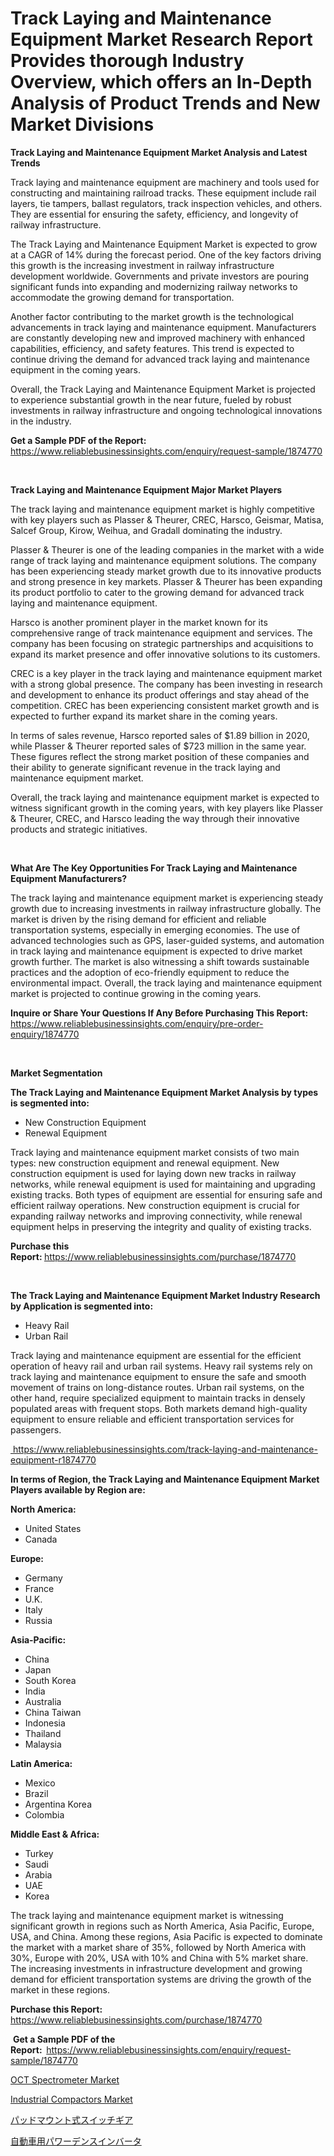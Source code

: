 <p><h1>Track Laying and Maintenance Equipment Market Research Report Provides thorough Industry Overview, which offers an In-Depth Analysis of Product Trends and New Market Divisions</h1></p><p><strong>Track Laying and Maintenance Equipment Market Analysis and Latest Trends</strong></p>
<p><p>Track laying and maintenance equipment are machinery and tools used for constructing and maintaining railroad tracks. These equipment include rail layers, tie tampers, ballast regulators, track inspection vehicles, and others. They are essential for ensuring the safety, efficiency, and longevity of railway infrastructure.</p><p>The Track Laying and Maintenance Equipment Market is expected to grow at a CAGR of 14% during the forecast period. One of the key factors driving this growth is the increasing investment in railway infrastructure development worldwide. Governments and private investors are pouring significant funds into expanding and modernizing railway networks to accommodate the growing demand for transportation.</p><p>Another factor contributing to the market growth is the technological advancements in track laying and maintenance equipment. Manufacturers are constantly developing new and improved machinery with enhanced capabilities, efficiency, and safety features. This trend is expected to continue driving the demand for advanced track laying and maintenance equipment in the coming years.</p><p>Overall, the Track Laying and Maintenance Equipment Market is projected to experience substantial growth in the near future, fueled by robust investments in railway infrastructure and ongoing technological innovations in the industry.</p></p>
<p><strong>Get a Sample PDF of the Report:&nbsp;</strong> <a href="https://www.reliablebusinessinsights.com/enquiry/request-sample/1874770">https://www.reliablebusinessinsights.com/enquiry/request-sample/1874770</a></p>
<p>&nbsp;</p>
<p><strong>Track Laying and Maintenance Equipment Major Market Players</strong></p>
<p><p>The track laying and maintenance equipment market is highly competitive with key players such as Plasser & Theurer, CREC, Harsco, Geismar, Matisa, Salcef Group, Kirow, Weihua, and Gradall dominating the industry. </p><p>Plasser & Theurer is one of the leading companies in the market with a wide range of track laying and maintenance equipment solutions. The company has been experiencing steady market growth due to its innovative products and strong presence in key markets. Plasser & Theurer has been expanding its product portfolio to cater to the growing demand for advanced track laying and maintenance equipment.</p><p>Harsco is another prominent player in the market known for its comprehensive range of track maintenance equipment and services. The company has been focusing on strategic partnerships and acquisitions to expand its market presence and offer innovative solutions to its customers. </p><p>CREC is a key player in the track laying and maintenance equipment market with a strong global presence. The company has been investing in research and development to enhance its product offerings and stay ahead of the competition. CREC has been experiencing consistent market growth and is expected to further expand its market share in the coming years.</p><p>In terms of sales revenue, Harsco reported sales of $1.89 billion in 2020, while Plasser & Theurer reported sales of $723 million in the same year. These figures reflect the strong market position of these companies and their ability to generate significant revenue in the track laying and maintenance equipment market. </p><p>Overall, the track laying and maintenance equipment market is expected to witness significant growth in the coming years, with key players like Plasser & Theurer, CREC, and Harsco leading the way through their innovative products and strategic initiatives.</p></p>
<p>&nbsp;</p>
<p><strong>What Are The Key Opportunities For Track Laying and Maintenance Equipment Manufacturers?</strong></p>
<p><p>The track laying and maintenance equipment market is experiencing steady growth due to increasing investments in railway infrastructure globally. The market is driven by the rising demand for efficient and reliable transportation systems, especially in emerging economies. The use of advanced technologies such as GPS, laser-guided systems, and automation in track laying and maintenance equipment is expected to drive market growth further. The market is also witnessing a shift towards sustainable practices and the adoption of eco-friendly equipment to reduce the environmental impact. Overall, the track laying and maintenance equipment market is projected to continue growing in the coming years.</p></p>
<p><strong>Inquire or Share Your Questions If Any Before Purchasing This Report:</strong> <a href="https://www.reliablebusinessinsights.com/enquiry/pre-order-enquiry/1874770">https://www.reliablebusinessinsights.com/enquiry/pre-order-enquiry/1874770</a></p>
<p>&nbsp;</p>
<p><strong>Market Segmentation</strong></p>
<p><strong>The Track Laying and Maintenance Equipment Market Analysis by types is segmented into:</strong></p>
<p><ul><li>New Construction Equipment</li><li>Renewal Equipment</li></ul></p>
<p><p>Track laying and maintenance equipment market consists of two main types: new construction equipment and renewal equipment. New construction equipment is used for laying down new tracks in railway networks, while renewal equipment is used for maintaining and upgrading existing tracks. Both types of equipment are essential for ensuring safe and efficient railway operations. New construction equipment is crucial for expanding railway networks and improving connectivity, while renewal equipment helps in preserving the integrity and quality of existing tracks.</p></p>
<p><strong>Purchase this Report:&nbsp;</strong><a href="https://www.reliablebusinessinsights.com/purchase/1874770">https://www.reliablebusinessinsights.com/purchase/1874770</a></p>
<p>&nbsp;</p>
<p><strong>The Track Laying and Maintenance Equipment Market Industry Research by Application is segmented into:</strong></p>
<p><ul><li>Heavy Rail</li><li>Urban Rail</li></ul></p>
<p><p>Track laying and maintenance equipment are essential for the efficient operation of heavy rail and urban rail systems. Heavy rail systems rely on track laying and maintenance equipment to ensure the safe and smooth movement of trains on long-distance routes. Urban rail systems, on the other hand, require specialized equipment to maintain tracks in densely populated areas with frequent stops. Both markets demand high-quality equipment to ensure reliable and efficient transportation services for passengers.</p></p>
<p><a href="https://www.reliablebusinessinsights.com/track-laying-and-maintenance-equipment-r1874770">&nbsp;https://www.reliablebusinessinsights.com/track-laying-and-maintenance-equipment-r1874770</a></p>
<p><strong>In terms of Region, the Track Laying and Maintenance Equipment Market Players available by Region are:</strong></p>
<p>
    <p> <strong> North America: </strong>
        <ul>
            <li>United States</li>
            <li>Canada</li>
        </ul>
        </p> 
    <p> <strong> Europe: </strong>
        <ul>
            <li>Germany</li>
            <li>France</li>
            <li>U.K.</li>
            <li>Italy</li>
            <li>Russia</li>
        </ul>
        </p> 
    <p> <strong> Asia-Pacific: </strong>
        <ul>
            <li>China</li>
            <li>Japan</li>
            <li>South Korea</li>
            <li>India</li>
            <li>Australia</li>
            <li>China Taiwan</li>
            <li>Indonesia</li>
            <li>Thailand</li>
            <li>Malaysia</li>
        </ul>
        </p> 
    <p> <strong> Latin America: </strong>
        <ul>
            <li>Mexico</li>
            <li>Brazil</li>
            <li>Argentina Korea</li>
            <li>Colombia</li>
        </ul>
        </p> 
    <p> <strong> Middle East & Africa: </strong>
        <ul>
            <li>Turkey</li>
            <li>Saudi</li>
            <li>Arabia</li>
            <li>UAE</li>
            <li>Korea</li>
        </ul>
    </p>
    </p>
<p><p>The track laying and maintenance equipment market is witnessing significant growth in regions such as North America, Asia Pacific, Europe, USA, and China. Among these regions, Asia Pacific is expected to dominate the market with a market share of 35%, followed by North America with 30%, Europe with 20%, USA with 10% and China with 5% market share. The increasing investments in infrastructure development and growing demand for efficient transportation systems are driving the growth of the market in these regions.</p></p>
<p><strong>Purchase this Report: </strong><a href="https://www.reliablebusinessinsights.com/purchase/1874770">https://www.reliablebusinessinsights.com/purchase/1874770</a></p>
<p>&nbsp;<strong>Get a Sample PDF of the Report:&nbsp;&nbsp;</strong><a href="https://www.reliablebusinessinsights.com/enquiry/request-sample/1874770">https://www.reliablebusinessinsights.com/enquiry/request-sample/1874770</a></p>
<p><strong></strong></p>
<p><p><a href="https://github.com/biheemgalvinlouises6hokrh3h/Market-Research-Report-List-3/blob/main/oct-spectrometer-market.md">OCT Spectrometer Market</a></p><p><a href="https://github.com/IzaiahBartell/Market-Research-Report-List-1/blob/main/industrial-compactors-market.md">Industrial Compactors Market</a></p><p><a href="https://github.com/AaronVargas43/Market-Research-Report-List-2/blob/main/3407437164446.md">パッドマウント式スイッチギア</a></p><p><a href="https://github.com/CloydAbbott2023/Market-Research-Report-List-2/blob/main/3426706164447.md">自動車用パワーデンスインバータ</a></p></p>